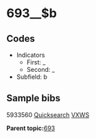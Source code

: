 # 693\_\_$b

## Codes

-   Indicators
    -   First: \_
    -   Second: \_
-   Subfield: b

## Sample bibs

5933560 [Quicksearch](https://search.library.yale.edu/catalog/5933560) [VXWS](http://prodorbis.library.yale.edu:7014/vxws/GetHoldingsService?bibId=5933560)

**Parent topic:**[693](../../tags/693/693.md)

